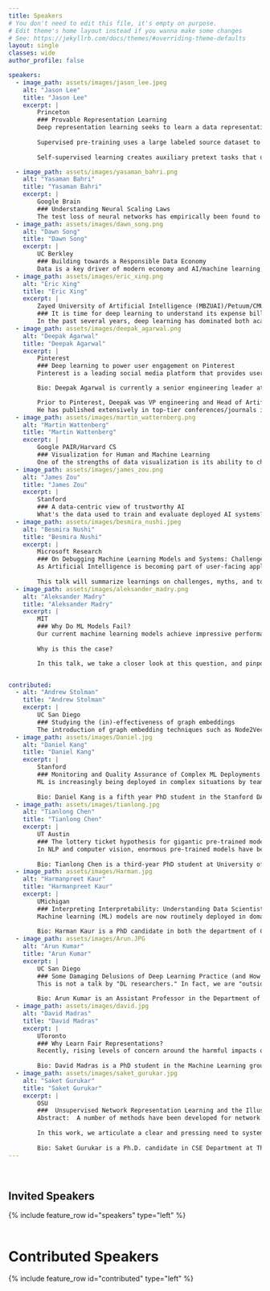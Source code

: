 ```yaml
---
title: Speakers
# You don't need to edit this file, it's empty on purpose.
# Edit theme's home layout instead if you wanna make some changes
# See: https://jekyllrb.com/docs/themes/#overriding-theme-defaults
layout: single
classes: wide
author_profile: false

speakers:
  - image_path: assets/images/jason_lee.jpeg
    alt: "Jason Lee"
    title: "Jason Lee"
    excerpt: |
        Princeton
        ### Provable Representation Learning
        Deep representation learning seeks to learn a data representation that transfers to downstream tasks. In this talk, we study two forms of representation learning: supervised pre-training and self-supervised learning.
        
        Supervised pre-training uses a large labeled source dataset to learn a representation, then trains a classifier on top of the representation. We prove that supervised pre-training can pool the data from all source tasks to learn a good representation which transfers to downstream tasks with few labeled examples.
        
        Self-supervised learning creates auxiliary pretext tasks that do not require labeled data to learn representations. These pretext tasks are created solely using input features, such as predicting a missing image patch, recovering the color channels of an image, or predicting missing words. Surprisingly, predicting this known information helps in learning a representation effective for downstream tasks. We prove that under a conditional independence assumption, self-supervised learning provably learns representations.

  - image_path: assets/images/yasaman_bahri.png
    alt: "Yasaman Bahri"
    title: "Yasaman Bahri"
    excerpt: |
        Google Brain
        ### Understanding Neural Scaling Laws
        The test loss of neural networks has empirically been found to follow power laws as a function of basic variables such as model size and training set size. I will discuss our work connecting and explaining some of these scaling laws. We introduce “variance-limited” and “resolution-limited” scaling regimes to distinguish the origin of the behavior. The variance-limited scaling regime follows simply from the existence of a well-behaved infinite data or infinite width limit, while the resolution-limited regime can be explained by positing that models are effectively resolving a smooth data manifold. In the setting of kernel models, I'll discuss how this can be equivalently obtained from the kernel spectrum. Finally, I’ll close with a few interesting empirical observations about task properties and scaling exponents.
  - image_path: assets/images/dawn_song.png
    alt: "Dawn Song"
    title: "Dawn Song"
    excerpt: |
        UC Berkley
        ### Building towards a Responsible Data Economy
        Data is a key driver of modern economy and AI/machine learning, however, a lot of this data is sensitive and handling the sensitive data has caused unprecedented challenges for both individuals and businesses. These challenges will only get more severe as we move forward in the digital era. In this talk, I will talk about technologies needed for responsible data use including secure computing, differential privacy, federated learning, as well as blockchain technologies for data rights, and how to combine privacy computing technologies and blockchain to building a platform for a responsible data economy, to enable more responsible use of data that maximizes social welfare & economic efficiency while protecting users’ data rights and enable fair distribution of value created from data.
  - image_path: assets/images/eric_xing.png
    alt: "Eric Xing"
    title: "Eric Xing"
    excerpt: |
        Zayed University of Artificial Intelligence (MBZUAI)/Petuum/CMU
        ### It is time for deep learning to understand its expense bills
        In the past several years, deep learning has dominated both academic and industrial R&D over a wide range of applications, with two remarkable trends: 1) developing and training ever larger “all-purpose” monster models over all data possibly available, with a whopping 10,000x parameter number increase in recent 3 years; 2) developing and assembling end-to-end “white-boxes” deployments with ever larger number of component sub-models that need to be highly customized and interoperative. Progresses made to the leaderboards or featured in news headlines are highlighting metrics such as saliency of content production, accuracy on labeling, or speed of convergence, but a number of key challenges impacting the cost effectiveness of such results, and eventually the sustainability of current R&D efforts in DL, are not receiving enough attention: 1) For large models, how many lines of code outside of the DL model are need to parallelize the computing over a computer cluster? (2) Which/How many hardware resources to use to train and deploy the model? (3) How to tune the model, the code, and the system to achieve optimum performance? (4) Can we automate composition, parallelization, tuning, and resource sharing between many users and jobs? In this talk, I will discuss these issues as a core focus in SysML research, and I will present some preliminary results on how to build standardizable, adaptive, and automatable system support for DL based on first principles (when available) underlying DL design and implementation.
  - image_path: assets/images/deepak_agarwal.png
    alt: "Deepak Agarwal"
    title: "Deepak Agarwal"
    excerpt: |
        Pinterest
        ### Deep learning to power user engagement on Pinterest
        Pinterest is a leading social media platform that provides users with inspirational ideas to improve their lifestyle. The ecosystem on the platform is powered by large scale content recommendations, search, product recommendations and online advertising. With nearly half a billion monthly active users and 10s of billions of content, it presents a unique technical challenge to industrialize modern deep learning methods at scale. In this talk, I will talk about the deep learning methods that have worked well for Pinterest and how we operate them at scale while providing enough flexibility for ML practitioners to continuously innovate and improve the system.

        Bio: Deepak Agarwal is currently a senior engineering leader at Pinterest where he leads the engineering teams responsible for developing all organic user experiences on the platform including recommendations, search and shopping.

        Prior to Pinterest, Deepak was VP engineering and Head of Artificial Intelligence at LinkedIn from 2012-2020. He began his industrial research career with AT&T Labs from 2001-2006 and subsequently was a senior researcher at Yahoo! Research from 2006-2012.
        He has published extensively in top-tier conferences/journals in CS, ML and Statistics and has written a textbook on Recommender Systems. He is Fellow of the American Statistical Association, serves as member of Executive Committee for SIGKDD and regularly serves on program committees of major CS and ML conferences.
  - image_path: assets/images/martin_watternberg.png
    alt: "Martin Wattenberg"
    title: "Martin Wattenberg"
    excerpt: |
        Google PAIR/Harvard CS
        ### Visualization for Human and Machine Learning
        One of the strengths of data visualization is its ability to challenge our own assumptions and add nuance to our thinking. I will present examples of data visualization that do exactly this, and then talk about applications of these ideas to machine learning interpretability. A key focus will be ways that geometric thinking can shed light on how neural networks process natural language.
  - image_path: assets/images/james_zou.png
    alt: "James Zou"
    title: "James Zou"
    excerpt: |
        Stanford
        ### A data-centric view of trustworthy AI
        What's the data used to train and evaluate deployed AI systems? Is the data sufficient to achieve reliable performance, or do they introduce biases? We survey the data behind important AI algorithms, including FDA-approved medical AI devices, and quantify several key limitations. Motivated by these challenges, I will discuss recent advances in improving trustworthy AI by leveraging unlabeled data and data valuation, which quantifies how specific data contribute to the performance or bias of the AI model.
  - image_path: assets/images/besmira_nushi.jpeg
    alt: "Besmira Nushi"
    title: "Besmira Nushi"
    excerpt: |
        Microsoft Research
        ### On Debugging Machine Learning Models and Systems: Challenges, Myths, Tools
        As Artificial Intelligence is becoming part of user-facing applications and directly impacting society, deploying AI reliably and responsibly has become a priority for academia and industry leaders. Rigorous model evaluation and debugging are at the heart of responsible machine learning development. However, evaluation and debugging still remain challenging due to lack of tooling, complexities of dealing with a large amount of data and parameters, distributional shifts, and the long tail of potential failures that may happen in deployed systems. At the same time, there exist several challenges in adopting recommended evaluation and debugging practices and tools at a large scale.
 
        This talk will summarize learnings on challenges, myths, and tools that we have distilled over the last past years while assisting Machine Learning teams in the process of model\system debugging and improvement. We will talk about examples of tools that we have deployed as part of the Machine Learning infrastructure, show how they can accelerate the process and identify current gaps that would be interesting research avenues for the future. At the same time, the talk will also include a discussion about how current practices in industry and academia could be rethought to adjust for more rigorous evaluation and informed improvement.
  - image_path: assets/images/aleksander_madry.png
    alt: "Aleksander Madry"
    title: "Aleksander Madry"
    excerpt: |
        MIT
        ### Why Do ML Models Fail?
        Our current machine learning models achieve impressive performance on many benchmark tasks. Yet, these models remain remarkably brittle and susceptible to manipulation.
        
        Why is this the case?

        In this talk, we take a closer look at this question, and pinpoint some of the roots of this observed brittleness. Specifically, we discuss how the way current ML models “learn” and are evaluated gives rise to widespread vulnerabilities, and then outline possible approaches to alleviate these deficiencies.


contributed:
  - alt: "Andrew Stolman"
    title: "Andrew Stolman"
    excerpt: |
        UC San Diego
        ### Studying the (in)-effectiveness of graph embeddings
        The introduction of graph embedding techniques such as Node2Vec has led to a number of new architectures for various graph-based machine learning tasks. Although this has generated many exciting new results, there has been little principled investigation into the fundamental limits of these methods. We investigate some potential limitations of popular embedding methods as they pertain to real world graphs. Real graphs are often sparse, and yet they exhibit a high density of triangles and community structure. We show that a class of embedding methods cannot satisfyingly represent such sparse, triangle-dense graphs. We complement this theoretical result with an analysis of how this effects performance on the downstream tasks of community detection and link prediction by comparing the performance of unsupervised state-of-the-art embedding techniques against simpler non-embedding based models.
  - image_path: assets/images/Daniel.jpg
    alt: "Daniel Kang"
    title: "Daniel Kang"
    excerpt: |
        Stanford
        ### Monitoring and Quality Assurance of Complex ML Deployments via Assertions
        ML is increasingly being deployed in complex situations by teams. While much research effort has focused the training and validation stages, other parts have been neglected by the research community. In this talk, I'll describe two abstractions (model assertions and learned observation assertions) that allow users to input domain knowledge to find errors at deployment time and in labeling pipelines. I'll show real-world errors in labels and ML models deployed in autonomous vehicles, visual analytics, and ECG classification that these abstractions can find. I'll further describe how they can be used to improve model quality by up to 2x at a fixed labeling budget. Work is joint with researchers from Stanford University and Toyota Research Institute.
 
        Bio: Daniel Kang is a fifth year PhD student in the Stanford DAWN lab, co-advised by Professors Peter Bailis and Matei Zaharia. His research focuses on systems approaches for deploying unreliable and expensive machine learning methods efficiently and reliably. In particular, he focuses on using cheap approximations to accelerate query processing algorithms and new programming models for ML data management. Daniel is collaborating with autonomous vehicle companies and ecologists to deploy his research. His work is supported in part by the NSF GRFP and the Google PhD fellowship.
  - image_path: assets/images/tianlong.jpg
    alt: "Tianlong Chen"
    title: "Tianlong Chen"
    excerpt: |
        UT Austin
        ### The lottery ticket hypothesis for gigantic pre-trained models
        In NLP and computer vision, enormous pre-trained models have become the standard starting point for training on a range of downstream tasks. In parallel, work on the lottery ticket hypothesis has shown that models contain smaller matching subnetworks capable of training in isolation to full accuracy and transferring to other tasks. We have combined these observations to assess whether such trainable, transferrable subnetworks exist in various pre-trained models. Taking BERT as one example, for a range of downstream tasks, we indeed find matching subnetworks at 40% to 90% sparsity. We find these subnetworks at (pre-trained) initialization, a deviation from prior NLP research where they emerge only after some amount of training. As another example found in computer vision, from all pre-trained weights obtained by ImageNet classification, simCLR and MoCo, we are also consistently able to locate matching subnetworks at 59.04% to 96.48% sparsity that transfer to multiple downstream tasks, whose performance also see no degradation compared to using full pre-trained weights. As large-scale pre-training becomes an increasingly central paradigm in deep learning, our results demonstrate that the main lottery ticket observations remain relevant in this context.
 
        Bio: Tianlong Chen is a third-year PhD student at University of Texas at Austin. He is under the supervision of Prof. Zhangyang (Atlas) Wang. His research mainly lies in building accurate, robust, reliable, efficient, automatic machine learning systems, and recent focus is extreme sparse neural networks with undamaged trainability, expressivity, and transferability. He is a recipient of IBM PhD Fellowship. His 30+ research papers are published in various top conferences such as NeurIPS, ICML, ICLR, CVPR, ICCV, ECCV, etc.
  - image_path: assets/images/Harman.jpg
    alt: "Harmanpreet Kaur"
    title: "Harmanpreet Kaur"
    excerpt: |
        UMichigan
        ### Interpreting Interpretability: Understanding Data Scientists’ Use of Interpretability Tools for Machine Learning
        Machine learning (ML) models are now routinely deployed in domains ranging from criminal justice to healthcare. With this newfound ubiquity, ML has moved beyond academia and grown into an engineering discipline. To that end, interpretability tools have been designed to help data scientists and machine learning practitioners better understand how ML models work. However, there has been little evaluation of the extent to which these tools achieve this goal. In this talk, I will present results from our study of data scientists’ use of two existing interpretability tools, the InterpretML implementation of GAMs and the SHAP Python package. We conducted a contextual inquiry and a survey with data scientists to observe how they use interpretability tools to uncover common issues that arise when building and evaluating ML models. Our results indicate that data scientists over-trust and misuse interpretability tools. Furthermore, few of our participants were able to accurately describe the visualizations output by these tools. Looking ahead, I will discuss the importance of helping data scientists’ form accurate mental models of interpretability tools, and present implications for researchers and tool designers.
 
        Bio: Harman Kaur is a PhD candidate in both the department of Computer Science and the School of Information at the University of Michigan, where she is advised by Eric Gilbert and Cliff Lampe. Her research interests lie in human-AI collaboration and interpretable ML. Specifically, she studies interpretability tools from a human-centered perspective and designs solutions to support the bounded nature of human rationality in the context of ML-based decision-support systems. She has published several papers at top-tier human-computer interaction venues, such as CHI, CSCW, and IUI. Her work has won Best Paper Honorable Mention awards at CHI and IUI. She has also completed several internships at Microsoft Research and the Allen Institute for AI.
  - image_path: assets/images/Arun.JPG
    alt: "Arun Kumar"
    title: "Arun Kumar"
    excerpt: |
        UC San Diego
        ### Some Damaging Delusions of Deep Learning Practice (and How to Avoid Them)
        This is not a talk by "DL researchers." In fact, we are "outsiders" to the DL/ML world, having never published a full paper at NeurIPS, ICLR, ICML, or KDD! So, what do we have to say and why speak here? We are data systems researchers interested in helping "democratize" DL, specifically from the usability and scalability standpoints. This talk will critically expound and reflect on a set of damaging delusions we see in the DL world on these fronts, from both the ML modeling and systems standpoints. Specifically, I will call out delusional propaganda that discounts the importance of rigorous model selection, as well as magical thinking over automated ML and transfer learning. I will then critique some banal and oversimplified approaches in the ML systems world for allegedly scaling DL that discounts holistic resource efficiency, playing into the hands of greedy cloud whales. As a case study of combating all these delusions, I will share our experiences with building and using Cerebro, a first-of-its-kind model selection-first platform for scalable DL that is inspired by design principles and techniques from the world of database systems.
 
        Bio: Arun Kumar is an Assistant Professor in the Department of Computer Science and Engineering and the Halicioglu Data Science Institute and an HDSI Faculty Fellow at the University of California, San Diego. He is a member of the Database Lab and Center for Networked Systems and an affiliate member of the AI Group. His primary research interests are in data management and systems for machine learning/artificial intelligence-based data analytics. Systems and ideas based on his research have been released as part of the Apache MADlib open-source library, shipped as part of products from Cloudera, IBM, Oracle, and Pivotal, and used internally by Facebook, Google, LogicBlox, Microsoft, and other companies. He is a recipient of two SIGMOD research paper awards, a SIGMOD Research Highlight Award, three distinguished reviewer awards from SIGMOD/VLDB, the PhD dissertation award from UW-Madison CS, the IEEE TCDE Rising Star Award, an NSF CAREER Award, a Hellman Fellowship, a UCSD oSTEM Faculty of the Year Award, and research award gifts from Amazon, Google, Oracle, and VMware.
  - image_path: assets/images/david.jpg
    alt: "David Madras"
    title: "David Madras"
    excerpt: |
        UToronto
        ### Why Learn Fair Representations?
        Recently, rising levels of concern around the harmful impacts of automated systems combined with rapid progress in tools for machine learning has led to increased interest in the topic of "fair representation learning". In this talk, I will unpack the motivations behind this subfield, how some recent approaches address them, and their relationships to other subfields of machine learning. I will additionally discuss the central challenges of fair representation learning, as well as detail promising directions by which future work might approach these challenges.
 
        Bio: David Madras is a PhD student in the Machine Learning group at the University of Toronto and the Vector Institute. His research focuses on the learning and evaluation of automated decision-making systems, including their fairness and robustness, as well as the role of humans in those systems. He is currently a graduate fellow at the Schwartz Reisman Institute for Technology and Society, and was co-organizer of the Participatory Approaches to Machine Learning 2020 workshop, and organizer and program chair of the Pan-Canadian Self-Organizing Conference on Machine Learning (SOCMLx) 2019.
  - image_path: assets/images/saket_gurukar.jpg
    alt: "Saket Gurukar"
    title: "Saket Gurukar"
    excerpt: |
        OSU
        ###  Unsupervised Network Representation Learning and the Illusion of Progress
        Abstract:  A number of methods have been developed for network representation learning -- ranging from classical methods based on the graph spectra to recent random walk based methods and from deep learning based methods to matrix factorization based methods. Each new study inevitably seeks to establish the relative superiority of the proposed method over others. The lack of a standard assessment protocol and benchmark suite often leave practitioners wondering if a new idea represents a significant scientific advance.
 
        In this work, we articulate a clear and pressing need to systematically and rigorously benchmark such methods. Our overall assessment -- a result of a careful benchmarking of 13 methods for unsupervised network representation learning on 16 datasets (several with different characteristics) - is that many recently proposed improvements are somewhat of an illusion. Specifically, we find that several recent improvements are marginal at best and that aspects of many of these datasets often render such small differences insignificant, especially when viewed from a rigorous statistical lens.
 
        Bio: Saket Gurukar is a Ph.D. candidate in CSE Department at The Ohio State University. His research interests include Network Representation Learning and Recommendation Systems. He has published papers in top conferences and has filed three US Patents. He has worked at IBM Research Labs, India as a Research Software Engineer and has completed his master's in computer science from Indian Institute of Technology, Madras.
---
```

<br/>

## Invited Speakers

<section class="invited-speakers">
{% include feature_row id="speakers" type="left" %}
</section>

<br/>

# Contributed Speakers

<section class="invited-speakers">
{% include feature_row id="contributed" type="left" %}
</section>



